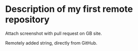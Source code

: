 # Description of my first remote repository

Attach screenshot with pull request on GB site.

Remotely added string, directly from GitHub.
